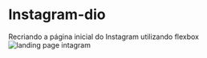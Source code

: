 # Instagram-dio
Recriando a página inicial do Instagram utilizando flexbox
![landing page intagram](https://user-images.githubusercontent.com/91347385/173628453-4d07ca2f-262e-44e9-8d8c-51dbd88625bc.png)
